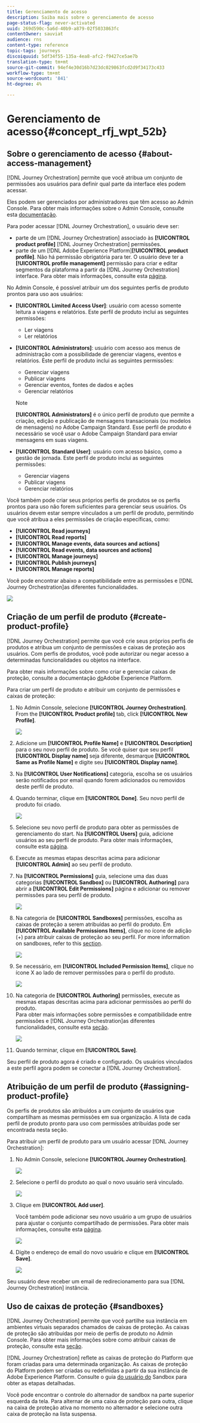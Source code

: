 ```yaml
---
title: Gerenciamento de acesso
description: Saiba mais sobre o gerenciamento de acesso
page-status-flag: never-activated
uuid: 269d590c-5a6d-40b9-a879-02f5033863fc
contentOwner: sauviat
audience: rns
content-type: reference
topic-tags: journeys
discoiquuid: 5df34f55-135a-4ea8-afc2-f9427ce5ae7b
translation-type: tm+mt
source-git-commit: 94ef4e30d16b7d23dc029863fcd2d9f34173c433
workflow-type: tm+mt
source-wordcount: '841'
ht-degree: 4%

---
```



# Gerenciamento de acesso{#concept_rfj_wpt_52b}

## Sobre o gerenciamento de acesso {#about-access-management}

[!DNL Journey Orchestration] permite que você atribua um conjunto de permissões aos usuários para definir qual parte da interface eles podem acessar.

Eles podem ser gerenciados por administradores que têm acesso ao Admin Console. Para obter mais informações sobre o Admin Console, consulte esta [documentação](https://helpx.adobe.com/br/enterprise/managing/user-guide.html).

Para poder acessar [!DNL Journey Orchestration], o usuário deve ser:

* parte de um [!DNL Journey Orchestration] associado às **[!UICONTROL product profile]** [!DNL Journey Orchestration] permissões.
* parte de um [!DNL Adobe Experience Platform]**[!UICONTROL product profile]**. Não há permissão obrigatória para ter. O usuário deve ter a **[!UICONTROL profile management]** permissão para criar e editar segmentos da plataforma a partir da [!DNL Journey Orchestration] interface. Para obter mais informações, consulte esta [página](https://docs.adobe.com/content/help/en/experience-platform/access-control/home.html#adobe-admin-console).

No Admin Console, é possível atribuir um dos seguintes perfis de produto prontos para uso aos usuários:

* **[!UICONTROL Limited Access User]**: usuário com acesso somente leitura a viagens e relatórios. Este perfil de produto inclui as seguintes permissões:
   * Ler viagens
   * Ler relatórios

* **[!UICONTROL Administrators]**: usuário com acesso aos menus de administração com a possibilidade de gerenciar viagens, eventos e relatórios. Este perfil de produto inclui as seguintes permissões:
   * Gerenciar viagens
   * Publicar viagens
   * Gerenciar eventos, fontes de dados e ações
   * Gerenciar relatórios

   >[!NOTE]
   >
   >**[!UICONTROL Administrators]** é o único perfil de produto que permite a criação, edição e publicação de mensagens transacionais (ou modelos de mensagens) no Adobe Campaign Standard. Esse perfil de produto é necessário se você usar o Adobe Campaign Standard para enviar mensagens em suas viagens.

* **[!UICONTROL Standard User]**: usuário com acesso básico, como a gestão de jornada. Este perfil de produto inclui as seguintes permissões:
   * Gerenciar viagens
   * Publicar viagens
   * Gerenciar relatórios

Você também pode criar seus próprios perfis de produtos se os perfis prontos para uso não forem suficientes para gerenciar seus usuários.
Os usuários devem estar sempre vinculados a um perfil de produto, permitindo que você atribua a eles permissões de criação específicas, como:

* **[!UICONTROL Read journeys]**
* **[!UICONTROL Read reports]**
* **[!UICONTROL Manage events, data sources and actions]**
* **[!UICONTROL Read events, data sources and actions]**
* **[!UICONTROL Manage journeys]**
* **[!UICONTROL Publish journeys]**
* **[!UICONTROL Manage reports]**

Você pode encontrar abaixo a compatibilidade entre as permissões e [!DNL Journey Orchestration]as diferentes funcionalidades.

![](../assets/journey_permission.png)

## Criação de um perfil de produto {#create-product-profile}

[!DNL Journey Orchestration] permite que você crie seus próprios perfis de produtos e atribua um conjunto de permissões e caixas de proteção aos usuários. Com perfis de produtos, você pode autorizar ou negar acesso a determinadas funcionalidades ou objetos na interface.

Para obter mais informações sobre como criar e gerenciar caixas de proteção, consulte a documentação [do](https://docs.adobe.com/content/help/en/experience-platform/sandbox/ui/user-guide.html)Adobe Experience Platform.

Para criar um perfil de produto e atribuir um conjunto de permissões e caixas de proteção:

1. No Admin Console, selecione **[!UICONTROL Journey Orchestration]**. From the **[!UICONTROL Product profile]** tab, click **[!UICONTROL New Profile]**.

   ![](../assets/user_management_5.png)

1. Adicione um **[!UICONTROL Profile Name]** e **[!UICONTROL Description]** para o seu novo perfil de produto. Se você quiser que seu perfil **[!UICONTROL Display name]** seja diferente, desmarque **[!UICONTROL Same as Profile Name]** e digite seu **[!UICONTROL Display name]**.

1. Na **[!UICONTROL User Notifications]** categoria, escolha se os usuários serão notificados por email quando forem adicionados ou removidos deste perfil de produto.

1. Quando terminar, clique em **[!UICONTROL Done]**. Seu novo perfil de produto foi criado.

   ![](../assets/user_management_1.png)

1. Selecione seu novo perfil de produto para obter as permissões de gerenciamento do start. Na **[!UICONTROL Users]** guia, adicione usuários ao seu perfil de produto. Para obter mais informações, consulte esta [página](../about/access-management.md#assigning-product-profile).

1. Execute as mesmas etapas descritas acima para adicionar **[!UICONTROL Admin]** ao seu perfil de produto.

1. Na **[!UICONTROL Permissions]** guia, selecione uma das duas categorias **[!UICONTROL Sandbox]** ou **[!UICONTROL Authoring]** para abrir a **[!UICONTROL Edit Permissions]** página e adicionar ou remover permissões para seu perfil de produto.

   ![](../assets/user_management_7.png)

1. Na categoria de **[!UICONTROL Sandboxes]** permissões, escolha as caixas de proteção a serem atribuídas ao perfil do produto. Em **[!UICONTROL Available Permissions Items]**, clique no ícone de adição (+) para atribuir caixas de proteção ao seu perfil. For more information on sandboxes, refer to this [section](../about/access-management.md#sandboxes).

   ![](../assets/user_management_8.png)

1. Se necessário, em **[!UICONTROL Included Permission Items]**, clique no ícone X ao lado de remover permissões para o perfil do produto.

   ![](../assets/user_management_9.png)

1. Na categoria de **[!UICONTROL Authoring]** permissões, execute as mesmas etapas descritas acima para adicionar permissões ao perfil do produto.
   <br>Para obter mais informações sobre permissões e compatibilidade entre permissões e [!DNL Journey Orchestration]as diferentes funcionalidades, consulte esta [seção](../about/access-management.md#about-access-management).

   ![](../assets/user_management_10.png)

1. Quando terminar, clique em **[!UICONTROL Save]**.

Seu perfil de produto agora é criado e configurado. Os usuários vinculados a este perfil agora podem se conectar a [!DNL Journey Orchestration].

## Atribuição de um perfil de produto {#assigning-product-profile}

Os perfis de produtos são atribuídos a um conjunto de usuários que compartilham as mesmas permissões em sua organização.
A lista de cada perfil de produto pronto para uso com permissões atribuídas pode ser encontrada nesta seção.

Para atribuir um perfil de produto para um usuário acessar [!DNL Journey Orchestration]:

1. No Admin Console, selecione **[!UICONTROL Journey Orchestration]**.

   ![](../assets/user_management.png)

1. Selecione o perfil do produto ao qual o novo usuário será vinculado.

   ![](../assets/user_management_2.png)

1. Clique em **[!UICONTROL Add user]**.

   Você também pode adicionar seu novo usuário a um grupo de usuários para ajustar o conjunto compartilhado de permissões. Para obter mais informações, consulte esta [página](https://helpx.adobe.com/enterprise/using/user-groups.html).

   ![](../assets/user_management_3.png)

1. Digite o endereço de email do novo usuário e clique em **[!UICONTROL Save]**.

   ![](../assets/user_management_4.png)

Seu usuário deve receber um email de redirecionamento para sua [!DNL Journey Orchestration] instância.

## Uso de caixas de proteção {#sandboxes}

[!DNL Journey Orchestration] permite que você partilhe sua instância em ambientes virtuais separados chamados de caixas de proteção.
As caixas de proteção são atribuídas por meio de perfis de produto no Admin Console. Para obter mais informações sobre como atribuir caixas de proteção, consulte esta [seção](../about/access-management.md#create-product-profile).

[!DNL Journey Orchestration] reflete as caixas de proteção do Platform que foram criadas para uma determinada organização.
As caixas de proteção do Platform podem ser criadas ou redefinidas a partir da sua instância de Adobe Experience Platform. Consulte o guia [do usuário do](https://docs.adobe.com/content/help/en/experience-platform/sandbox/ui/user-guide.html) Sandbox para obter as etapas detalhadas.

Você pode encontrar o controle do alternador de sandbox na parte superior esquerda da tela. Para alternar de uma caixa de proteção para outra, clique na caixa de proteção ativa no momento no alternador e selecione outra caixa de proteção na lista suspensa.

